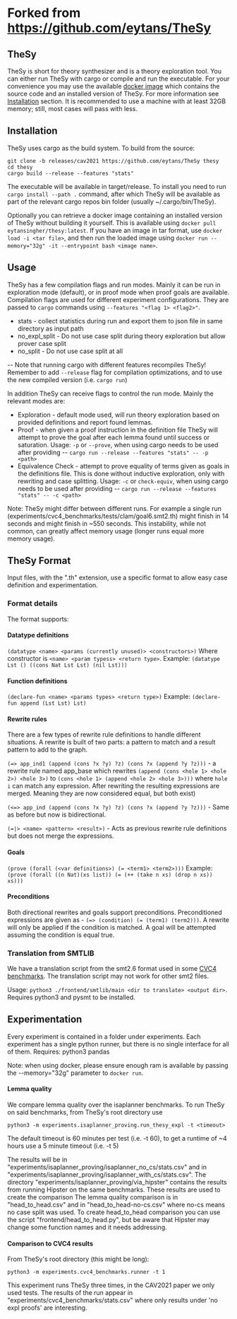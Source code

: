 # Forked from https://github.com/eytans/TheSy

## TheSy

TheSy is short for theory synthesizer and is a theory exploration tool.
You can either run TheSy with cargo or compile and run the executable.
For your convenience you may use the available [docker image](https://hub.docker.com/r/eytansingher/thesy) which contains 
the source code and an installed version of TheSy. 
For more information see [Installation](#Installation) section.
It is recommended to use a machine with at least 32GB memory; 
still, most cases will pass with less.

## Installation

TheSy uses cargo as the build system. 
To build from the source:

    git clone -b releases/cav2021 https://github.com/eytans/TheSy thesy
    cd thesy
    cargo build --release --features "stats"

The executable will be available in target/release.
To install you need to run `cargo install --path .` command, 
after which TheSy will be available as part of the relevant cargo repos bin folder
(usually ~/.cargo/bin/TheSy).

Optionally you can retrieve a docker image containing an installed version of TheSy 
without building it yourself. 
This is available using `docker pull eytansingher/thesy:latest`.
If you have an image in tar format, use `docker load -i <tar file>`, 
and then run the loaded image
using `docker run --memory="32g" -it --entrypoint bash <image name>`.

## Usage

TheSy has a few compilation flags and run modes.
Mainly it can be run in exploration mode (default), or in proof mode when proof goals are available.
Compilation flags are used for different experiment configurations. 
They are passed to `cargo` commands using `--features "<flag 1> <flag2>"`.

* stats - collect statistics during run and export them to json file in same directory as input path
* no_expl_split - Do not use case split during theory exploration but allow prover case split
* no_split - Do not use case split at all

--  Note that running cargo with different features recompiles TheSy! 
Remember to add `--release` flag for compilation optimizations, 
and to use the new compiled version (i.e. `cargo run`)    

In addition TheSy can receive flags to control the run mode. 
Mainly the relevant modes are:

* Exploration - default mode used, will run theory exploration based 
  on provided definitions and report found lemmas.
* Proof - when given a proof instruction in the definition file TheSy will 
  attempt to prove the goal after each lemma found until success or saturation.
  Usage: `-p` or `--prove`, when using cargo needs to be used after providing -- 
  `cargo run --release --features "stats" -- -p <path>`
* Equivalence Check - attempt to prove equality of terms given as goals in the definitions file.
  This is done without inductive exploration, only with rewriting and case splitting.
  Usage: `-c` or `check-equiv`, when using cargo needs to be used after providing --
  `cargo run --release --features "stats" -- -c <path>`
  
Note: TheSy might differ between different runs. 
For example a single run (experiments/cvc4_benchmarks/tests/clam/goal6.smt2.th) might finish
in 14 seconds and might finish in ~550 seconds.
This instability, while not common, can greatly affect memory usage (longer runs equal more memory usage).
 
## TheSy Format
Input files, with the ".th" extension, use a specific format
to allow easy case definition and experimentation.

### Format details 
The format supports: 

#### Datatype definitions
`(datatype <name> <params (currently unused)> <constructors>)`
Where constructor is `<name> <param typess> <return type>`.
Example: `(datatype Lst () ((cons Nat Lst Lst) (nil Lst)))`

#### Function definitions
`(declare-fun <name> <params types> <return type>)`
Example: `(declare-fun append (Lst Lst) Lst)`

#### Rewrite rules
There are a few types of rewrite rule definitions to handle different situations.
A rewrite is built of two parts: 
a pattern to match and a result pattern to add to the graph.

`(=> app_ind1 (append (cons ?x ?y) ?z) (cons ?x (append ?y ?z)))` - a rewrite rule named app_base which
rewrites `(append (cons <hole 1> <hole 2>) <hole 3>)` to `(cons <hole 1> (append <hole 2> <hole 3>)))` 
where `hole i` can match any expression. 
After rewriting the resulting expressions are merged. 
Meaning they are now considered equal, but both exist)

`(<=> app_ind (append (cons ?x ?y) ?z) (cons ?x (append ?y ?z)))` -
Same as before but now is bidirectional.

`(=|> <name> <pattern> <result>)` - 
Acts as previous rewrite rule definitions but does not merge the expressions.

#### Goals
`(prove (forall (<var definitions>) (= <term1> <term2>)))`
Example: `(prove (forall ((n Nat)(xs list)) (= (++ (take n xs) (drop n xs)) xs)))`

#### Preconditions
Both directional rewrites and goals support preconditions. 
Preconditioned expressions are given as - 
`(=> (condition) (= (term1) (term2)))`.
A rewrite will only be applied if the condition is matched.
A goal will be attempted assuming the condition is equal true.

### Translation from SMTLIB
We have a translation script from the smt2.6 format used in 
some [CVC4 benchmarks](http://lara.epfl.ch/~reynolds/VMCAI2015-ind/).
The translation script may not work for other smt2 files.

Usage: `python3 ./frontend/smtlib/main <dir to translate> <output dir>`.
Requires python3 and pysmt to be installed.

## Experimentation
Every experiment is contained in a folder under experiments.
Each experiment has a single python runner, 
but there is no single interface for all of them.
Requires: python3 pandas

Note: when using docker, please ensure enough ram is available by passing 
the --memory="32g" parameter to `docker run`.

#### Lemma quality
We compare lemma quality over the isaplanner benchmarks.
To run TheSy on said benchmarks, from TheSy's root directory use 
```
python3 -m experiments.isaplanner_proving.run_thesy_expl -t <timeout>
```
The default timeout is 60 minutes per test (i.e. -t 60), 
to get a runtime of ~4 hours use a 5 minute timeout (i.e. -t 5) 

The results will be in 
"experiments/isaplanner_proving/isaplanner_no_cs/stats.csv" 
and in "experiments/isaplanner_proving/isaplanner_with_cs/stats.csv".
The directory "experiments/isaplanner_proving/via_hipster"
contains the results from running Hipster on the same benchmarks.
These results are used to create the comparison
The lemma quality comparison is in "head_to_head.csv" and in "head_to_head-no-cs.csv"
where no-cs means no case split was used.
To create head_to_head comparison you can use the script
"frontend/head_to_head.py", but be aware that Hipster may change some function names and it needs addressing.

#### Comparison to CVC4 results
From TheSy's root directory (this might be long): 
```
python3 -m experiments.cvc4_benchmarks.runner -t 1
```
This experiment runs TheSy three times, in the CAV2021 paper we only used tests.
The results of the run appear in "experiments/cvc4_benchmarks/stats.csv" where only results under 'no expl proofs' are interesting.


